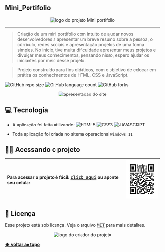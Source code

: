 ## Mini_Portifolio

<p align="center">
  <img witdh="800" height="200" src="https://user-images.githubusercontent.com/65673565/196572221-9647ee9a-d3c9-4fd4-98b1-5a04d084e24a.png" alt="logo do projeto Mini portifolio">
 </p>
 
 -------
> Criação de um mini portifolio com intuito de ajudar novos desenvolvedores a apresentar um breve resumo sobre a pessoa, o cúrriculo, redes sociais e apresentação projetos de uma forma simples. 
No inicio, tive muita dificuldade apresentar meus projetos e divulgar meus conhecimentos, pensando nisso, espero ajudar os iniciantes por meio desse projeto.

> Projeto construído para fins didáticos, com o objetivo de colocar em prática os conhecimentos de HTML, CSS e JavaScript.

![GitHub repo size](https://img.shields.io/github/repo-size/vandersann/Mini_Portifolio?style=for-the-badge)
![GitHub language count](https://img.shields.io/github/languages/count/vandersann/Mini_Portifolio?style=for-the-badge)
![GitHub forks](https://img.shields.io/github/forks/iuricode/Mini_Portifolio?style=for-the-badge)

<p align="center">
<img  width="800" src="src/img/apresentacao/portfolio.gif" alt="apresentacao do site">
</p>

## 💻 Tecnologia

* A aplicação foi feita utilizando:
![HTML5](https://img.shields.io/badge/HTML5-E34F26?style=for-the-badge&logo=html5&logoColor=white)
![CSS3](https://img.shields.io/badge/CSS3-1572B6?style=for-the-badge&logo=css3&logoColor=white)
![JAVASCRIPT](https://img.shields.io/badge/JavaScript-323330?style=for-the-badge&logo=javascript&logoColor=yellow)

* Toda aplicação foi criada no sitema operacional `Windows 11`

## :man_technologist: Acessando o projeto

Para acessar o projeto é fácil: <a href="https://vandersann.github.io/Mini_Portifolio/" target="_blank"><kbd>click aqui</kbd></a> ou aponte seu celular | <img src="src/img/apresentacao/qr.png" height="125" width="125" alt="apresentacao do site">
:--------- | :---------

## 📝 Licença

Esse projeto está sob licença. Veja o arquivo <kbd>[MIT](Mit.md)</kbd> para mais detalhes.

<p align="center">
  <img witdh="300" src="https://user-images.githubusercontent.com/65673565/190916838-46057236-9d6e-4e75-b919-d24f673caec7.svg" alt="logo do criador do projeto")
 </p>
  
  **[⬆ voltar ao topo](#Mini_Portifolio)**
